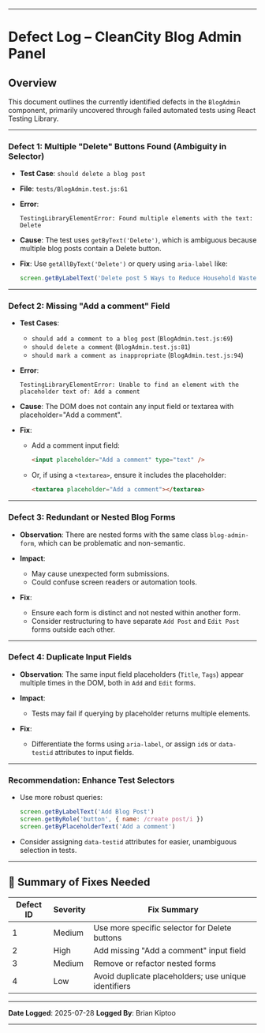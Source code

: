 
---

#  Defect Log – CleanCity Blog Admin Panel

## Overview

This document outlines the currently identified defects in the `BlogAdmin` component, primarily uncovered through failed automated tests using React Testing Library.

---

###  Defect 1: Multiple "Delete" Buttons Found (Ambiguity in Selector)

* **Test Case**: `should delete a blog post`
* **File**: `tests/BlogAdmin.test.js:61`
* **Error**:

  ```
  TestingLibraryElementError: Found multiple elements with the text: Delete
  ```
* **Cause**: The test uses `getByText('Delete')`, which is ambiguous because multiple blog posts contain a Delete button.
* **Fix**:
  Use `getAllByText('Delete')` or query using `aria-label` like:

  ```js
  screen.getByLabelText('Delete post 5 Ways to Reduce Household Waste')
  ```

---

###  Defect 2: Missing "Add a comment" Field

* **Test Cases**:

  * `should add a comment to a blog post` (`BlogAdmin.test.js:69`)
  * `should delete a comment` (`BlogAdmin.test.js:81`)
  * `should mark a comment as inappropriate` (`BlogAdmin.test.js:94`)
* **Error**:

  ```
  TestingLibraryElementError: Unable to find an element with the placeholder text of: Add a comment
  ```
* **Cause**: The DOM does not contain any input field or textarea with placeholder="Add a comment".
* **Fix**:

  * Add a comment input field:

    ```html
    <input placeholder="Add a comment" type="text" />
    ```
  * Or, if using a `<textarea>`, ensure it includes the placeholder:

    ```html
    <textarea placeholder="Add a comment"></textarea>
    ```

---

###  Defect 3: Redundant or Nested Blog Forms

* **Observation**: There are nested forms with the same class `blog-admin-form`, which can be problematic and non-semantic.
* **Impact**:

  * May cause unexpected form submissions.
  * Could confuse screen readers or automation tools.
* **Fix**:

  * Ensure each form is distinct and not nested within another form.
  * Consider restructuring to have separate `Add Post` and `Edit Post` forms outside each other.

---

###  Defect 4: Duplicate Input Fields

* **Observation**: The same input field placeholders (`Title`, `Tags`) appear multiple times in the DOM, both in `Add` and `Edit` forms.
* **Impact**:

  * Tests may fail if querying by placeholder returns multiple elements.
* **Fix**:

  * Differentiate the forms using `aria-label`, or assign `id`s or `data-testid` attributes to input fields.

---

### Recommendation: Enhance Test Selectors

* Use more robust queries:

  ```js
  screen.getByLabelText('Add Blog Post')
  screen.getByRole('button', { name: /create post/i })
  screen.getByPlaceholderText('Add a comment')
  ```

* Consider assigning `data-testid` attributes for easier, unambiguous selection in tests.

---

## 🔧 Summary of Fixes Needed

| Defect ID | Severity | Fix Summary                                          |
| --------- | -------- | ---------------------------------------------------- |
| 1         | Medium   | Use more specific selector for Delete buttons        |
| 2         | High     | Add missing "Add a comment" input field              |
| 3         | Medium   | Remove or refactor nested forms                      |
| 4         | Low      | Avoid duplicate placeholders; use unique identifiers |

---

**Date Logged**: 2025-07-28
**Logged By**: Brian Kiptoo

---
